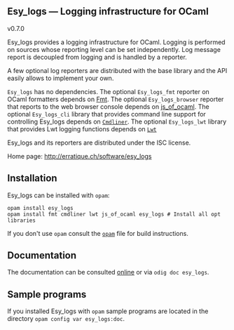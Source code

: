 Esy_logs — Logging infrastructure for OCaml
-------------------------------------------------------------------------------
v0.7.0

Esy_logs provides a logging infrastructure for OCaml. Logging is performed
on sources whose reporting level can be set independently. Log message
report is decoupled from logging and is handled by a reporter.

A few optional log reporters are distributed with the base library and
the API easily allows to implement your own.

`Esy_logs` has no dependencies. The optional `Esy_logs_fmt` reporter on OCaml
formatters depends on [Fmt][fmt].  The optional `Esy_logs_browser`
reporter that reports to the web browser console depends on
[js_of_ocaml][jsoo]. The optional `Esy_logs_cli` library that provides
command line support for controlling Esy_logs depends on
[`Cmdliner`][cmdliner]. The optional `Esy_logs_lwt` library that provides
Lwt logging functions depends on [`Lwt`][lwt]

Esy_logs and its reporters are distributed under the ISC license.

[fmt]: http://erratique.ch/software/fmt
[jsoo]: http://ocsigen.org/js_of_ocaml/
[cmdliner]: http://erratique.ch/software/cmdliner
[lwt]: http://ocsigen.org/lwt/

Home page: http://erratique.ch/software/esy_logs

## Installation

Esy_logs can be installed with `opam`:

    opam install esy_logs
    opam install fmt cmdliner lwt js_of_ocaml esy_logs # Install all opt libraries

If you don't use `opam` consult the [`opam`](opam) file for build
instructions.

## Documentation

The documentation can be consulted [online][doc] or via `odig doc esy_logs`. 

[doc]: http://erratique.ch/software/esy_logs/doc/

## Sample programs

If you installed Esy_logs with `opam` sample programs are located in
the directory `opam config var esy_logs:doc`.


